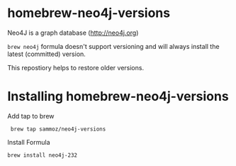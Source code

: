 # homebrew-neo4j-versions

Neo4J is a graph database (http://neo4j.org)

```brew neo4j``` formula doesn't support versioning and will always install the latest (committed) version.

This repostiory helps to restore older versions.

# Installing homebrew-neo4j-versions

Add tap to brew

``` brew tap sammoz/neo4j-versions```
 
 Install Formula
 
 ```brew install neo4j-232```
